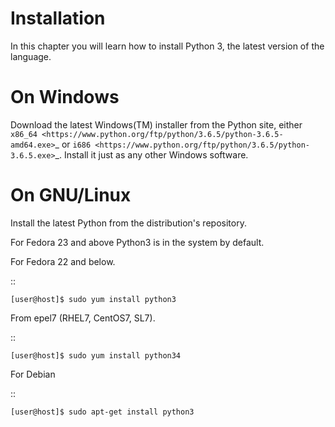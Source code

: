 

Installation
============

In this chapter you will learn how to install Python 3, the latest version of the language.


On Windows
==========

Download the latest Windows(TM) installer from the Python site, either `x86_64
<https://www.python.org/ftp/python/3.6.5/python-3.6.5-amd64.exe>`_ or `i686
<https://www.python.org/ftp/python/3.6.5/python-3.6.5.exe>`_. Install it just
as any other Windows software.

On GNU/Linux
============

Install the latest Python from the distribution's repository.

For Fedora 23 and above Python3 is in the system by default.


For Fedora 22 and below.

::

    [user@host]$ sudo yum install python3

From epel7 (RHEL7, CentOS7, SL7).

::

    [user@host]$ sudo yum install python34

For Debian

::

    [user@host]$ sudo apt-get install python3


